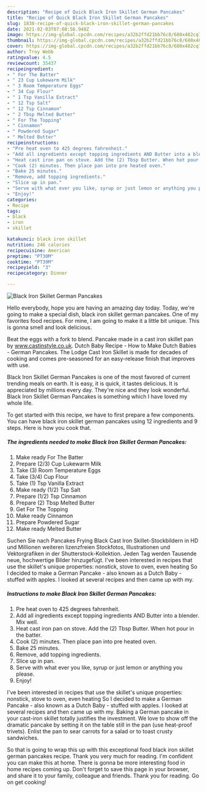 ```yaml
---
description: "Recipe of Quick Black Iron Skillet German Pancakes"
title: "Recipe of Quick Black Iron Skillet German Pancakes"
slug: 1838-recipe-of-quick-black-iron-skillet-german-pancakes
date: 2021-02-03T07:08:56.948Z
image: https://img-global.cpcdn.com/recipes/a32b2ffd21bb76c8/680x482cq70/black-iron-skillet-german-pancakes-recipe-main-photo.jpg
thumbnail: https://img-global.cpcdn.com/recipes/a32b2ffd21bb76c8/680x482cq70/black-iron-skillet-german-pancakes-recipe-main-photo.jpg
cover: https://img-global.cpcdn.com/recipes/a32b2ffd21bb76c8/680x482cq70/black-iron-skillet-german-pancakes-recipe-main-photo.jpg
author: Troy Webb
ratingvalue: 4.5
reviewcount: 35437
recipeingredient:
- " For The Batter"
- " 23 Cup Lukewarm Milk"
- " 3 Room Temperature Eggs"
- " 34 Cup Flour"
- " 1 Tsp Vanilla Extract"
- " 12 Tsp Salt"
- " 12 Tsp Cinnamon"
- " 2 Tbsp Melted Butter"
- " For The Topping"
- " Cinnamon"
- " Powdered Sugar"
- " Melted Butter"
recipeinstructions:
- "Pre heat oven to 425 degrees fahrenheit."
- "Add all ingredients except topping ingredients AND Butter into a blender. Mix well."
- "Heat cast iron pan on stove. Add the (2) Tbsp Butter. When hot pour in the batter."
- "Cook (2) minutes. Then place pan into pre heated oven."
- "Bake 25 minutes."
- "Remove, add topping ingredients."
- "Slice up in pan."
- "Serve with what ever you like, syrup or just lemon or anything you please."
- "Enjoy!"
categories:
- Recipe
tags:
- black
- iron
- skillet

katakunci: black iron skillet 
nutrition: 246 calories
recipecuisine: American
preptime: "PT30M"
cooktime: "PT39M"
recipeyield: "3"
recipecategory: Dinner

---
```



![Black Iron Skillet German Pancakes](https://img-global.cpcdn.com/recipes/a32b2ffd21bb76c8/680x482cq70/black-iron-skillet-german-pancakes-recipe-main-photo.jpg)

Hello everybody, hope you are having an amazing day today. Today, we're going to make a special dish, black iron skillet german pancakes. One of my favorites food recipes. For mine, I am going to make it a little bit unique. This is gonna smell and look delicious.

Beat the eggs with a fork to blend. Pancake made in a cast iron skillet pan by www.castinstyle.co.uk. Dutch Baby Recipe - How to Make Dutch Babies - German Pancakes. The Lodge Cast Iron Skillet is made for decades of cooking and comes pre-seasoned for an easy-release finish that improves with use.

Black Iron Skillet German Pancakes is one of the most favored of current trending meals on earth. It is easy, it is quick, it tastes delicious. It is appreciated by millions every day. They're nice and they look wonderful. Black Iron Skillet German Pancakes is something which I have loved my whole life.


To get started with this recipe, we have to first prepare a few components. You can have black iron skillet german pancakes using 12 ingredients and 9 steps. Here is how you cook that.

<!--inarticleads1-->

##### The ingredients needed to make Black Iron Skillet German Pancakes:

1. Make ready  For The Batter
1. Prepare  (2/3) Cup Lukewarm Milk
1. Take  (3) Room Temperature Eggs
1. Take  (3/4) Cup Flour
1. Take  (1) Tsp Vanilla Extract
1. Make ready  (1/2) Tsp Salt
1. Prepare  (1/2) Tsp Cinnamon
1. Prepare  (2) Tbsp Melted Butter
1. Get  For The Topping
1. Make ready  Cinnamon
1. Prepare  Powdered Sugar
1. Make ready  Melted Butter


Suchen Sie nach Pancakes Frying Black Cast Iron Skillet-Stockbildern in HD und Millionen weiteren lizenzfreien Stockfotos, Illustrationen und Vektorgrafiken in der Shutterstock-Kollektion. Jeden Tag werden Tausende neue, hochwertige Bilder hinzugefügt. I&#39;ve been interested in recipes that use the skillet&#39;s unique properties: nonstick, stove to oven, even heating So I decided to make a German Pancake - also known as a Dutch Baby - stuffed with apples. I looked at several recipes and then came up with my. 

<!--inarticleads2-->

##### Instructions to make Black Iron Skillet German Pancakes:

1. Pre heat oven to 425 degrees fahrenheit.
1. Add all ingredients except topping ingredients AND Butter into a blender. Mix well.
1. Heat cast iron pan on stove. Add the (2) Tbsp Butter. When hot pour in the batter.
1. Cook (2) minutes. Then place pan into pre heated oven.
1. Bake 25 minutes.
1. Remove, add topping ingredients.
1. Slice up in pan.
1. Serve with what ever you like, syrup or just lemon or anything you please.
1. Enjoy!


I&#39;ve been interested in recipes that use the skillet&#39;s unique properties: nonstick, stove to oven, even heating So I decided to make a German Pancake - also known as a Dutch Baby - stuffed with apples. I looked at several recipes and then came up with my. Baking a German pancake in your cast-iron skillet totally justifies the investment. We love to show off the dramatic pancake by setting it on the table still in the pan (use heat-proof trivets). Enlist the pan to sear carrots for a salad or to toast crusty sandwiches. 

So that is going to wrap this up with this exceptional food black iron skillet german pancakes recipe. Thank you very much for reading. I'm confident you can make this at home. There is gonna be more interesting food in home recipes coming up. Don't forget to save this page in your browser, and share it to your family, colleague and friends. Thank you for reading. Go on get cooking!
